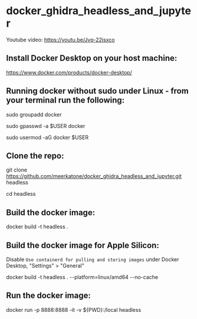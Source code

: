 # docker_ghidra_headless_and_jupyter

Youtube video:
https://youtu.be/Jvq-22jsxco

## Install Docker Desktop on your host machine:

https://www.docker.com/products/docker-desktop/

## Running docker without sudo under Linux - from your terminal run the following:

sudo groupadd docker

sudo gpasswd -a $USER docker

sudo usermod -aG docker $USER

## Clone the repo:

git clone https://github.com/meerkatone/docker_ghidra_headless_and_jupyter.git headless

cd headless

## Build the docker image:

docker build -t headless .


## Build the docker image for Apple Silicon:

Disable ```Use containerd for pulling and storing images``` under Docker Desktop, "Settings" > "General"

docker build -t headless . --platform=linux/amd64 --no-cache

## Run the docker image:

docker run -p 8888:8888 -it -v ${PWD}:/local headless
